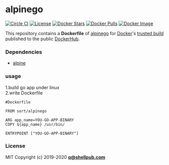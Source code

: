 alpinego
=============

[![Circle CI](https://circleci.com/gh/chennqqi/alpinego.png?style=shield)](https://circleci.com/gh/malice-plugins/clamav)
[![License](http://img.shields.io/:license-mit-blue.svg)](http://doge.mit-license.org)
[![Docker Stars](https://img.shields.io/docker/stars/malice/clamav.svg)](https://hub.docker.com/r/sort/alpinego/)
[![Docker Pulls](https://img.shields.io/docker/pulls/malice/clamav.svg)](https://hub.docker.com/r/sort/alpinego/)
[![Docker Image](https://img.shields.io/badge/docker%20image-188MB-blue.svg)](https://hub.docker.com/r/sort/alpinego/)

This repository contains a **Dockerfile** of [alpinego](https://github.com/chennqqi/alpinego/) for [Docker](https://www.docker.io/)'s [trusted build](https://index.docker.io/u/sort/alpinego/) published to the public [DockerHub](https://index.docker.io/).

### Dependencies

-	[alpine](https://hub.docker.com/r/alpine)

### usage

1.build go app under linux  
2.write Dockerfile

`#Dockerfile`

	FROM sort/alpinego

	ARG app_name=YOU-GO-APP-BINARY  
	COPY ${app_name} /usr/bin/  
	
	ENTRYPOINT ["YOU-GO-APP-BINARY"]

### License

MIT Copyright (c) 2019-2020 **q@shellpub.com**
